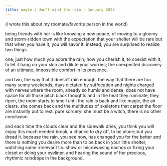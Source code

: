 ```yaml
---
title: maybe i don’t mind the rain - January 2023
---
```

(i wrote this about my roomate/favorite person in the world)

being friends with her is like knowing 
a new peace; of moving to a gloomy and storm-ridden town with the expectation
that your shelter will be rare but that
when you have it,
you will savor it. 
instead, you are surprised to realize two
things. 

one, just how much you adore the rain; how you cherish it, to coexist with 
it, to let it hang on your skin and dilute your worries;
the unexpected discovery of an ultimate, impossible comfort in its presence.

and two, 
the way that it doesn’t rain enough. 
the way that there are too many sunny weekends, days dictated by 
suffocation and nights charged with nerves where the room,
already so humid and dense, 
does not have space for all those
pitch black thoughts and in the heat they ruminate, 
they ripen, the room starts to smell until
the rain is back and like magic,
the air clears. she comes back and
the multitudes of skeletons that carpet the floor are instantly
put to rest. pure sorcery! she must be a witch, there is no other conclusion.

and each time the clouds clear and 
the sidewalk dries, you think you will enjoy this 
much needed 
break, 
a chance to dry off, to be alone;
but you dread it. 
because the rain, you see now, has changed you for 
the better and there is nothing you desire more than to be back in your little 
shelter,
watching some irrelevant t.v. show or microwaving nachos or fixing 
your closet or doing your eyeliner,
and hearing the sound of her precious, rhythmic raindrops in the background.